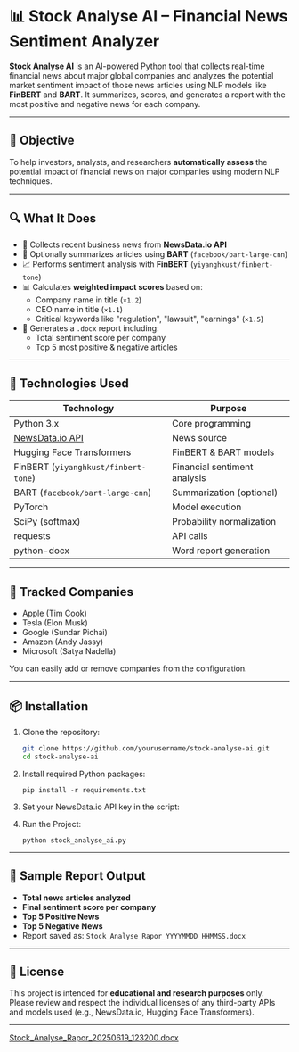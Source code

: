 # 📊 Stock Analyse AI – Financial News Sentiment Analyzer

**Stock Analyse AI** is an AI-powered Python tool that collects real-time financial news about major global companies and analyzes the potential market sentiment impact of those news articles using NLP models like **FinBERT** and **BART**. It summarizes, scores, and generates a report with the most positive and negative news for each company.

---

## 🎯 Objective

To help investors, analysts, and researchers **automatically assess** the potential impact of financial news on major companies using modern NLP techniques.

---

## 🔍 What It Does

- 🔎 Collects recent business news from **NewsData.io API**
- 🧠 Optionally summarizes articles using **BART** (`facebook/bart-large-cnn`)
- 📈 Performs sentiment analysis with **FinBERT** (`yiyanghkust/finbert-tone`)
- 📊 Calculates **weighted impact scores** based on:
  - Company name in title (`×1.2`)
  - CEO name in title (`×1.1`)
  - Critical keywords like "regulation", "lawsuit", "earnings" (`×1.5`)
- 📄 Generates a `.docx` report including:
  - Total sentiment score per company
  - Top 5 most positive & negative articles

---

## 🧪 Technologies Used

| Technology | Purpose |
|------------|---------|
| Python 3.x | Core programming |
| [NewsData.io API](https://newsdata.io/) | News source |
| Hugging Face Transformers | FinBERT & BART models |
| FinBERT (`yiyanghkust/finbert-tone`) | Financial sentiment analysis |
| BART (`facebook/bart-large-cnn`) | Summarization (optional) |
| PyTorch | Model execution |
| SciPy (softmax) | Probability normalization |
| requests | API calls |
| python-docx | Word report generation |

---

## 🏢 Tracked Companies

- Apple (Tim Cook)  
- Tesla (Elon Musk)  
- Google (Sundar Pichai)  
- Amazon (Andy Jassy)  
- Microsoft (Satya Nadella)

You can easily add or remove companies from the configuration.

---

## 📦 Installation

1. Clone the repository:
   ```bash
   git clone https://github.com/yourusername/stock-analyse-ai.git
   cd stock-analyse-ai
   ```
2. Install required Python packages:
   ```
   pip install -r requirements.txt
   ```
3. Set your NewsData.io API key in the script:

4. Run the Project:
   ```
   python stock_analyse_ai.py
   ```

---

## 📄 Sample Report Output

- **Total news articles analyzed**
- **Final sentiment score per company**
- **Top 5 Positive News**
- **Top 5 Negative News**
- Report saved as: `Stock_Analyse_Rapor_YYYYMMDD_HHMMSS.docx`

---

## 📃 License

This project is intended for **educational and research purposes** only.  
Please review and respect the individual licenses of any third-party APIs and models used (e.g., NewsData.io, Hugging Face Transformers).

---
[Stock_Analyse_Rapor_20250619_123200.docx](https://github.com/user-attachments/files/20816376/Stock_Analyse_Rapor_20250619_123200.docx)
